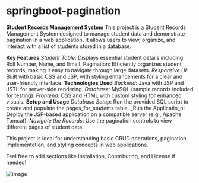 # springboot-pagination

**Student Records Management System**
This project is a Student Records Management System designed to manage student data and demonstrate pagination in a web application. It allows users to view, organize, and interact with a list of students stored in a database.

**Key Features**
_Student Table_: Displays essential student details including Roll Number, Name, and Email.
Pagination: Efficiently organizes student records, making it easy to navigate through large datasets.
_Responsive UI_: Built with basic CSS and JSP, with styling enhancements for a clear and user-friendly interface.
**Technologies Used**
_Backend_: Java with JSP and JSTL for server-side rendering.
_Database_: MySQL (sample records included for testing).
_Frontend_: CSS and HTML with custom styling for enhanced visuals.
**Setup and Usage**
_Database Setup_: Run the provided SQL script to create and populate the pages_for_students table.
_Run the Applicatio_n: Deploy the JSP-based application on a compatible server (e.g., Apache Tomcat).
_Navigate the Records_: Use the pagination controls to view different pages of student data.

This project is ideal for understanding basic CRUD operations, pagination implementation, and styling concepts in web applications.

Feel free to add sections like Installation, Contributing, and License if needed!

![image](https://github.com/user-attachments/assets/b3a19644-ee09-4af5-bb46-2d2d2e3adb33)
